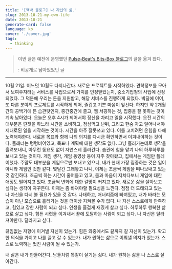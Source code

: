 ```yaml
---
title: '[맥박 블로그] 나 자신의 삶.'
slug: 2013-10-21-my-own-life
date: 2013-10-21
generate-card: false
language: ko
cover: './cover.jpg'
tags:
  - thinking
---
```


> 이번 글은 예전에 운영했던 [Pulse-Beat's Bits-Box 블로그](https://pulsebeat.tistory.com/)의 글을 옮겨 왔다.
>
> : 비공개로 남아있었던 글

---

10월 21일. 어느덧 10월도 다지나간다. 새로운 프로젝트를 시작하였다. 견학정보를 모아서 보여주자라는 서비스를 사업으로서 가치를 인정받았는지, 중소기업청의 사업에 선정되었다. 그 덕분에 우리는 돈을 지원받고, 해당 서비스를 진행하게 되었다. 빅딜에 이어, 또 다른 분야의 프로제트를 시작하게 되어, 즐겁고 기쁜 마음이 앞선다. 하지만 약 2개월간의 공백기에 든 습관탓인지, 중간중간에 졸고, 웹 서핑하는 것, 집중을 잘 못하는 것이 계속 남아있다. 오늘은 오후 4시가 되어서야 정신을 차리고 일을 시작했다. 오전 시간의 대부분은 딴짓을 하느라 시간을 소비하고, 점심먹고 난뒤, 그리고 한숨 자고 일어나서야 제대로된 일을 시작하는 것이다. 시간을 아주 잘못쓰고 있다. 이를 고치려면 온힘을 다해 노력해야한다. 새로운 목표와 함께 나의 의지를 다시금 확인하면서 이겨내야하는 것이다. 플래너는 텅텅비어있고, 목표나 계획에 대한 생각도 없다. 그냥 흘러가는데로 생각을 흘려보내니, 아무런 동요도 없이 자연스레 흘러간다. 습관에 힘을 맡겨 나의 하루하루를 보내고 있는 것이다. 게임 생각, 게임 동영상 등이 자주 찾아왔고, 집에서는 게임만 플레이했다. 주말도 대부분을 게임으로만 보내고 있으니, 내가 현재 가장 집중하는 것은 일이 아니라 게임인 것만 같다. 몇달간 그래놓고 나니, 이제는 조금씩 게임을 떠나보내고 있는 것 같긴하다. 조금씩 하는 시간이 줄어들고 있고, 몸과 마음이 지치다보니 게임에 대한 애정도 떨어지고 있다. 조금씩 변화에 대한 갈망이 커지고 있다. 새로운 삶을 살아보고 싶다는 생각이 자꾸든다. 이제는 좀 바껴야할 필요성을 느낀다. 점점 더 도태되고 있는 나 자신을 다시 볼 필요가 있을 것 같다. 나태하고, 매너리즘에 빠져있고, 내가 바라는 모습이 아닌 모습으로 흘러가는 것을 더이상 지켜볼 수가 없다. 나 자신 스스로에게 만족하고, 힘있고 강한 사람이 되고 싶다. 인생을 즐겁게 재밌게 살고 싶다. 하루하루 행복한 삶으로 살고 싶다. 힘든 시련을 이겨내서 끝에 도달하는 사람이 되고 싶다. 나 자신은 달라져야한다. 달라지고 싶다.

끊임없는 저항에 이겨낼 자신이 있는가. 힘든 와중에서도 끝까지 갈 자신이 있는가. 확고한 의식을 가지고 나를 끌고 갈 수 있는가. 내가 원하는 삶으로 이뤄낼 의지가 있는가. 스스로 노력하는 멋진 사람이 될 수 있는가.

내 삶은 내가 만들어간다. 남들처럼 똑같이 살기는 싫다. 내가 원하는 삶을 나 스스로 살아간다.

